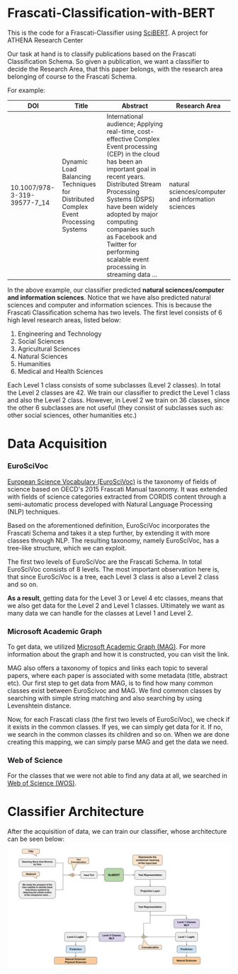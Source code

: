 # Frascati-Classification-with-BERT
This is the code for a Frascati-Classifier using [SciBERT](https://github.com/allenai/scibert). A project for  ATHENA Research Center

Our task at hand is to classify publications based on the Frascati Classification Schema. 
So given a publication, we want a classifier to decide the Research Area, that this paper belongs, with the research area belonging of course to the Frascati Schema.

For example:

| DOI  | Title | Abstract | Research Area |
| - | --- | - | - |
| 10.1007/978-3-319-39577-7_14  | Dynamic Load Balancing Techniques for Distributed Complex Event Processing Systems  | International audience; Applying real-time, cost-effective Complex Event processing (CEP) in the cloud has been an important goal in recent years. Distributed Stream Processing Systems (DSPS) have been widely adopted by major computing companies such as Facebook and Twitter for performing scalable event processing in streaming data … | natural sciences/computer and information sciences  |

In the above example, our classifier predicted **natural sciences/computer and information sciences**. Notice that we have also predicted natural sciences and computer and information sciences. This is because the Frascati Classification schema has two levels. The first level consists of 6 high level research areas, listed below:

1. Engineering and Technology
2. Social Sciences
3. Agricultural Sciences
4. Natural Sciences
5. Humanities
6. Medical and Health Sciences

Each Level 1 class consists of some subclasses (Level 2 classes). In total the Level 2 classes are 42. We train our classifier to predict the Level 1 class and also the Level 2 class. However, in Level 2 we train on 36 classes, since the other 6 subclasses are not useful (they consist of subclasses such as: other social sciences, other humanities etc.)

# Data Acquisition
### EuroSciVoc
[European Science Vocabulary (EuroSciVoc)](https://op.europa.eu/en/web/eu-vocabularies/th-dataset/-/resource/dataset/euroscivoc) is the taxonomy of fields of science based on OECD's 2015 Frascati Manual taxonomy. It was extended with fields of science categories extracted from CORDIS content through a semi-automatic process developed with Natural Language Processing (NLP) techniques.

Based on the aforementioned definition, EuroSciVoc incorporates the Frascati Schema and takes it a step further, by extending it with more classes through NLP. The resulting taxonomy, namely EuroSciVoc, has a tree-like structure, which we can exploit.

The first two levels of EuroSciVoc are the Frascati Schema. In total EuroSciVoc consists of 8 levels. The most important observation here is, that since EuroSciVoc is a tree, each Level 3 class is also a Level 2 class and so on.

**As a result**, getting data for the Level 3 or Level 4 etc classes, means that we also get data for the Level 2 and Level 1 classes.
Ultimately we want as many data we can handle for the classes at Level 1 and Level 2.

### Microsoft Academic Graph
To get data, we utilized [Microsoft Academic Graph (MAG)](https://www.microsoft.com/en-us/research/project/microsoft-academic-graph/). For more information about the graph and how it is constructed, you can visit the link.

MAG also offers a taxonomy of topics and links each topic to several papers, where each paper is associated with some metadata (title, abstract etc). Our first step to get data from MAG, is to find how many common classes exist between EuroScivoc and MAG. We find common classes by searching with simple string matching and also searching by using Levenshtein distance.

Now, for each Frascati class (the first two levels of EuroSciVoc), we check if it exists in the common classes. If yes, we can simply get data for it. If no, we search in the common classes its children and so on. When we are done creating this mapping, we can simply parse MAG and get the data we need.

### Web of Science
For the classes that we were not able to find any data at all, we searched in [Web of Science (WOS)](https://apps.webofknowledge.com/WOS_GeneralSearch_input.do?product=WOS&search_mode=GeneralSearch&SID=C1jwYV7YvUfejTIvh5R&preferencesSaved=).

# Classifier Architecture
After the acquisition of data, we can train our classifier, whose architecture can be seen below:
![Alt text](./frascati_classifier.svg)
